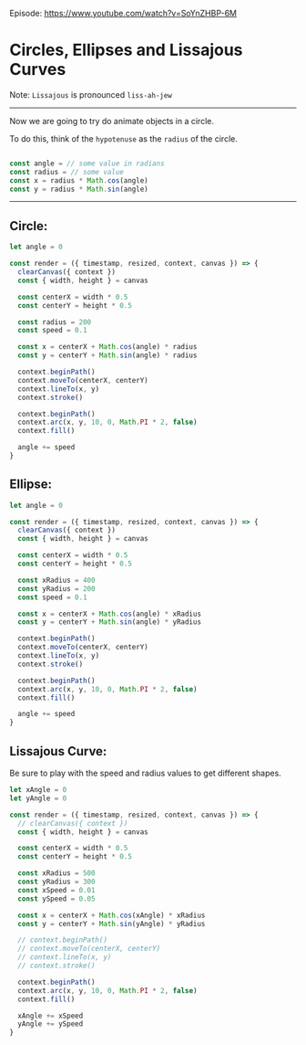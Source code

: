 Episode: https://www.youtube.com/watch?v=SoYnZHBP-6M

# Circles, Ellipses and Lissajous Curves

Note: `Lissajous` is pronounced `liss-ah-jew`

---

Now we are going to try do animate objects in a circle.

To do this, think of the `hypotenuse` as the `radius` of the circle.

```js

const angle = // some value in radians
const radius = // some value
const x = radius * Math.cos(angle)
const y = radius * Math.sin(angle)

```

---

## Circle:

```js
let angle = 0

const render = ({ timestamp, resized, context, canvas }) => {
  clearCanvas({ context })
  const { width, height } = canvas

  const centerX = width * 0.5
  const centerY = height * 0.5

  const radius = 200
  const speed = 0.1

  const x = centerX + Math.cos(angle) * radius
  const y = centerY + Math.sin(angle) * radius

  context.beginPath()
  context.moveTo(centerX, centerY)
  context.lineTo(x, y)
  context.stroke()

  context.beginPath()
  context.arc(x, y, 10, 0, Math.PI * 2, false)
  context.fill()

  angle += speed
}
```

## Ellipse:

```js
let angle = 0

const render = ({ timestamp, resized, context, canvas }) => {
  clearCanvas({ context })
  const { width, height } = canvas

  const centerX = width * 0.5
  const centerY = height * 0.5

  const xRadius = 400
  const yRadius = 200
  const speed = 0.1

  const x = centerX + Math.cos(angle) * xRadius
  const y = centerY + Math.sin(angle) * yRadius

  context.beginPath()
  context.moveTo(centerX, centerY)
  context.lineTo(x, y)
  context.stroke()

  context.beginPath()
  context.arc(x, y, 10, 0, Math.PI * 2, false)
  context.fill()

  angle += speed
}
```

## Lissajous Curve:

Be sure to play with the speed and radius values to get different shapes.

```js
let xAngle = 0
let yAngle = 0

const render = ({ timestamp, resized, context, canvas }) => {
  // clearCanvas({ context })
  const { width, height } = canvas

  const centerX = width * 0.5
  const centerY = height * 0.5

  const xRadius = 500
  const yRadius = 300
  const xSpeed = 0.01
  const ySpeed = 0.05

  const x = centerX + Math.cos(xAngle) * xRadius
  const y = centerY + Math.sin(yAngle) * yRadius

  // context.beginPath()
  // context.moveTo(centerX, centerY)
  // context.lineTo(x, y)
  // context.stroke()

  context.beginPath()
  context.arc(x, y, 10, 0, Math.PI * 2, false)
  context.fill()

  xAngle += xSpeed
  yAngle += ySpeed
}

```